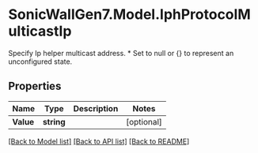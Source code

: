 # SonicWallGen7.Model.IphProtocolMulticastIp
Specify Ip helper multicast address. * Set to null or {} to represent  an unconfigured state.

## Properties

Name | Type | Description | Notes
------------ | ------------- | ------------- | -------------
**Value** | **string** |  | [optional] 

[[Back to Model list]](../README.md#documentation-for-models) [[Back to API list]](../README.md#documentation-for-api-endpoints) [[Back to README]](../README.md)

